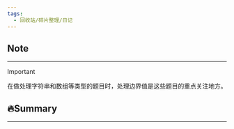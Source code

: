 ```yaml
---
tags:
  - 回收站/碎片整理/日记
---
```


## Note

---

> [!Important]

在做处理字符串和数组等类型的题目时，处理边界值是这些题目的重点关注地方。

## 🔥Summary

---

